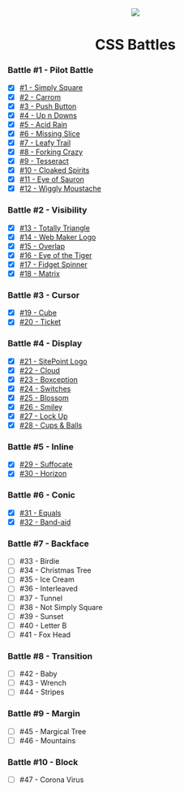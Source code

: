 <p align="center"><img src="https://cdn.svgporn.com/logos/css-3.svg" /></p>

<h1 align="center">CSS Battles</h1>

### Battle #1 - Pilot Battle

- [x] [#1 - Simply Square](1-simply-square)
- [x] [#2 - Carrom](2-carrom)
- [x] [#3 - Push Button](3-push-button)
- [x] [#4 - Up n Downs](4-up-n-downs)
- [x] [#5 - Acid Rain](5-acid-rain)
- [x] [#6 - Missing Slice](6-missing-slice)
- [x] [#7 - Leafy Trail](7-leafy-trail)
- [x] [#8 - Forking Crazy](8-forking-crazy)
- [x] [#9 - Tesseract](9-tesseract)
- [x] [#10 - Cloaked Spirits](10-cloaked-spirits)
- [x] [#11 - Eye of Sauron](11-eye-of-sauron)
- [x] [#12 - Wiggly Moustache](12-wiggly-moustache)

### Battle #2 - Visibility

- [x] [#13 - Totally Triangle](13-totally-triangle)
- [x] [#14 - Web Maker Logo](14-web-maker-logo)
- [x] [#15 - Overlap](15-overlap)
- [x] [#16 - Eye of the Tiger](16-eye-of-the-tiger)
- [x] [#17 - Fidget Spinner](17-fidget-spinner)
- [x] [#18 - Matrix](18-matrix)

### Battle #3 - Cursor

- [x] [#19 - Cube](19-cube)
- [x] [#20 - Ticket](20-ticket)

### Battle #4 - Display

- [x] [#21 - SitePoint Logo](21-sitepoint-logo)
- [x] [#22 - Cloud](22-cloud)
- [x] [#23 - Boxception](23-boxception)
- [x] [#24 - Switches](24-switches)
- [x] [#25 - Blossom](25-blossom)
- [x] [#26 - Smiley](26-smiley)
- [x] [#27 - Lock Up](27-lock-up)
- [x] [#28 - Cups & Balls](28-cups-and-balls)

### Battle #5 - Inline

- [x] [#29 - Suffocate](29-suffocate)
- [x] [#30 - Horizon](30-horizon)

### Battle #6 - Conic

- [x] [#31 - Equals](31-equals)
- [x] [#32 - Band-aid](32-band-aid)

### Battle #7 - Backface

- [ ] #33 - Birdie
- [ ] #34 - Christmas Tree
- [ ] #35 - Ice Cream
- [ ] #36 - Interleaved
- [ ] #37 - Tunnel
- [ ] #38 - Not Simply Square
- [ ] #39 - Sunset
- [ ] #40 - Letter B
- [ ] #41 - Fox Head

### Battle #8 - Transition

- [ ] #42 - Baby
- [ ] #43 - Wrench
- [ ] #44 - Stripes

### Battle #9 - Margin

- [ ] #45 - Margical Tree
- [ ] #46 - Mountains

### Battle #10 - Block

- [ ] #47 - Corona Virus